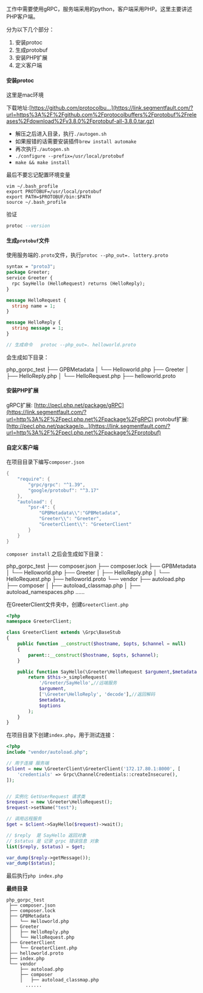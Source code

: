 工作中需要使用gRPC，服务端采用的python，客户端采用PHP。这里主要讲述PHP客户端。

分为以下几个部分：

1. 安装protoc
2. 生成protobuf
3. 安装PHP扩展
4. 定义客户端

#### 安装protoc

这里是mac环境

下载地址:[https://github.com/protocolbu...](https://link.segmentfault.com/?url=https%3A%2F%2Fgithub.com%2Fprotocolbuffers%2Fprotobuf%2Freleases%2Fdownload%2Fv3.8.0%2Fprotobuf-all-3.8.0.tar.gz)

- 解压之后进入目录，执行`./autogen.sh`
- 如果报错的话需要安装插件`brew install automake`
- 再次执行`./autogen.sh`
- `./configure --prefix=/usr/local/protobuf`
- `make && make install`

最后不要忘记配置环境变量

```routeros
vim ~/.bash_profile
export PROTOBUF=/usr/local/protobuf
export PATH=$PROTOBUF/bin:$PATH
source ~/.bash_profile
```

验证

```ada
protoc --version
```

#### 生成`protobuf`文件

使用服务端的`.proto`文件，执行`protoc --php_out=. lottery.proto`

```protobuf
syntax = "proto3";
package Greeter;
service Greeter {
  rpc SayHello (HelloRequest) returns (HelloReply);
}

message HelloRequest {
  string name = 1;
}

message HelloReply {
  string message = 1;
}

// 生成命令   protoc --php_out=. helloworld.proto
```

会生成如下目录：

php_gorpc_test
 ├── GPBMetadata
 │   └── Helloworld.php
 ├── Greeter
 │   ├── HelloReply.php
 │   └── HelloRequest.php
 ├── helloworld.proto

#### 安装PHP扩展

gRPC扩展: [http://pecl.php.net/package/gRPC](https://link.segmentfault.com/?url=http%3A%2F%2Fpecl.php.net%2Fpackage%2FgRPC)
protobuf扩展: [http://pecl.php.net/package/p...](https://link.segmentfault.com/?url=http%3A%2F%2Fpecl.php.net%2Fpackage%2Fprotobuf)

#### 自定义客户端

在项目目录下编写`composer.json`

```swift
{
    "require": {
        "grpc/grpc": "^1.39",
        "google/protobuf": "^3.17"
    },
    "autoload": {
        "psr-4": {
            "GPBMetadata\\":"GPBMetadata",
            "Greeter\\": "Greeter",
            "GreeterClient\\": "GreeterClient"
        }
    }
}

```

`composer install` 之后会生成如下目录：

php_gorpc_test
 ├── composer.json
 ├── composer.lock
 ├── GPBMetadata
 │   └── Helloworld.php
 ├── Greeter
 │   ├── HelloReply.php
 │   └── HelloRequest.php
 ├── helloworld.proto
 └── vendor
     ├── autoload.php
     ├── composer
     │   ├── autoload_classmap.php
     │   ├── autoload_namespaces.php
     ......

在GreeterClient文件夹中，创建`GreeterClient.php`

```php
<?php
namespace GreeterClient;

class GreeterClient extends \Grpc\BaseStub
{
    public function __construct($hostname, $opts, $channel = null)
    {
        parent::__construct($hostname, $opts, $channel);
    }

    public function SayHello(\Greeter\HelloRequest $argument,$metadata = [],$options = []) {
        return $this->_simpleRequest(
            '/Greeter/SayHello',//远端服务
            $argument,
            ['\Greeter\HelloReply', 'decode'],//返回解码
            $metadata,
            $options
        );
    }
}
```

在项目目录下创建`index.php`，用于测试连接：

```php
<?php
include "vendor/autoload.php";

// 用于连接 服务端
$client = new \GreeterClient\GreeterClient('172.17.80.1:8000', [
    'credentials' => Grpc\ChannelCredentials::createInsecure(),
]);


// 实例化 GetUserRequest 请求类
$request = new \Greeter\HelloRequest();
$request->setName("test");

// 调用远程服务
$get = $client->SayHello($request)->wait();

// $reply  是 SayHello 返回对象
// $status 是 记录 grpc 错误信息 对象
list($reply, $status) = $get;

var_dump($reply->getMessage());
var_dump($status);
```

最后执行`php index.php`

**最终目录**

```text
php_gorpc_test
 ├── composer.json
 ├── composer.lock
 ├── GPBMetadata
 │   └── Helloworld.php
 ├── Greeter
 │   ├── HelloReply.php
 │   └── HelloRequest.php
 ├── GreeterClient
 │   └── GreeterClient.php
 ├── helloworld.proto
 ├── index.php
 └── vendor
     ├── autoload.php
     ├── composer
     │   ├── autoload_classmap.php
       ......
```

